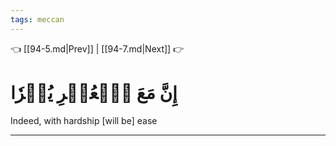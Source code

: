 ```yaml
---
tags: meccan
---
```


👈 [[94-5.md|Prev]] | [[94-7.md|Next]] 👉

# إِنَّ مَعَ ٱلۡعُسۡرِ يُسۡرٗا

Indeed, with hardship [will be] ease

---

